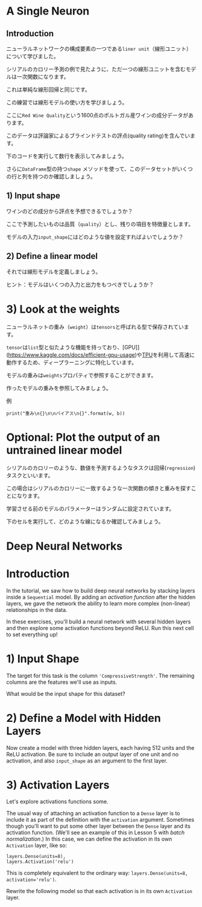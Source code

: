 # A Single Neuron

## Introduction
ニューラルネットワークの構成要素の一つである`liner unit`（線形ユニット）について学びました。

シリアルのカロリー予測の例で見たように、ただ一つの線形ユニットを含むモデルは一次関数になります。

これは単純な線形回帰と同じです。

この練習では線形モデルの使い方を学びましょう。

ここに`Red Wine Quality`という1600点のポルトガル産ワインの成分データがあります。

このデータは評論家によるブラインドテストの評点(quality rating)を含んでいます。

下のコードを実行して数行を表示してみましょう。

さらに`DataFrame`型の持つ`shape` メソッドを使って、このデータセットがいくつの行と列を持つのか確認しましょう。

## 1) Input shape

ワインのどの成分から評点を予想できるでしょうか？

ここで予測したいものは品質（`quality`）とし、残りの項目を特徴量とします。

モデルの入力`input_shape`にはどのような値を設定すればよいでしょうか？

## 2) Define a linear model

それでは線形モデルを定義しましょう。

ヒント：モデルはいくつの入力と出力をもつべきでしょうか？

# 3) Look at the weights

ニューラルネットの重み（`weight`）は`tensors`と呼ばれる型で保存されています。

`tensor`は`list`型と似たような機能を持っており、[GPU]](https://www.kaggle.com/docs/efficient-gpu-usage)や[TPU](https://www.kaggle.com/docs/tpu)を利用して高速に動作するため、ディープラーニングに特化しています。

モデルの重みは`weights`プロパティで参照することができます。

作ったモデルの重みを参照してみましょう。

例

```
print("重み\n{}\n\nバイアス\n{}".format(w, b))
``` 

# Optional: Plot the output of an untrained linear model

シリアルのカロリーのような、数値を予測するようなタスクは回帰(`regression`)タスクといいます。

この場合はシリアルのカロリーに一致するような一次関数の傾きと重みを探すことになります。

学習させる前のモデルのパラメーターはランダムに設定されています。

下のセルを実行して、どのような線になるか確認してみましょう。

# Deep Neural Networks

# Introduction #

In the tutorial, we saw how to build deep neural networks by stacking layers inside a `Sequential` model. By adding an *activation function* after the hidden layers, we gave the network the ability to learn more complex (non-linear) relationships in the data.

In these exercises, you'll build a neural network with several hidden layers and then explore some activation functions beyond ReLU. Run this next cell to set everything up!

# 1) Input Shape #

The target for this task is the column `'CompressiveStrength'`. The remaining columns are the features we'll use as inputs.

What would be the input shape for this dataset?

# 2) Define a Model with Hidden Layers #

Now create a model with three hidden layers, each having 512 units and the ReLU activation.  Be sure to include an output layer of one unit and no activation, and also `input_shape` as an argument to the first layer.

# 3) Activation Layers #

Let's explore activations functions some.

The usual way of attaching an activation function to a `Dense` layer is to include it as part of the definition with the `activation` argument. Sometimes though you'll want to put some other layer between the `Dense` layer and its activation function. (We'll see an example of this in Lesson 5 with *batch normalization*.) In this case, we can define the activation in its own `Activation` layer, like so:

```
layers.Dense(units=8),
layers.Activation('relu')
```

This is completely equivalent to the ordinary way: `layers.Dense(units=8, activation='relu')`.

Rewrite the following model so that each activation is in its own `Activation` layer.